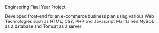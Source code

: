 Engineering Final Year Project

Developed front-end for an e-commerce business plan using various Web Technologies such as HTML, CSS, PHP and Javascript
Maintained MySQL as a database and Tomcat as a server

